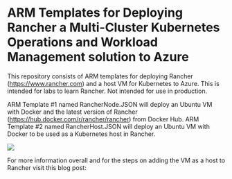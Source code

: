 # ARM Templates for Deploying Rancher a Multi-Cluster Kubernetes Operations and Workload Management solution to Azure
This repository consists of ARM templates for deploying Rancher (https://www.rancher.com) and a host VM for Kubernetes to Azure. This is intended for labs to learn Rancher. Not intended for use in production. 

ARM Template #1 named RancherNode.JSON will deploy an Ubuntu VM with Docker and the latest version of Rancher (https://hub.docker.com/r/rancher/rancher) from Docker Hub. ARM Template #2 named RancherHost.JSON will deploy an Ubuntu VM with Docker to be used as a Kubernetes host in Rancher. 


<a href="https://azuredeploy.net/?repository=https://github.com/Buchatech/DeployRanchertoAzure" target="_blank">
    <img src="https://azuredeploy.net/deploybutton.png"/>
</a>

For more information overall and for the steps on adding the VM as a host to Rancher visit this blog post:
